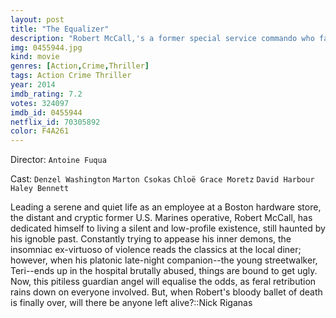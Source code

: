 ```yaml
---
layout: post
title: "The Equalizer"
description: "Robert McCall,'s a former special service commando who faked his own death in hopes of living out a quiet life. Instead, he comes out of his self-imposed retirement to save a young girl, and finds his desire for justice reawakened after coming face-to-face with members of a brutal Russian gang. McCall becomes the go-to man when the helpless require the kind of vengeance they would never find without his skills..."
img: 0455944.jpg
kind: movie
genres: [Action,Crime,Thriller]
tags: Action Crime Thriller 
year: 2014
imdb_rating: 7.2
votes: 324097
imdb_id: 0455944
netflix_id: 70305892
color: F4A261
---
```

Director: `Antoine Fuqua`  

Cast: `Denzel Washington` `Marton Csokas` `Chloë Grace Moretz` `David Harbour` `Haley Bennett` 

Leading a serene and quiet life as an employee at a Boston hardware store, the distant and cryptic former U.S. Marines operative, Robert McCall, has dedicated himself to living a silent and low-profile existence, still haunted by his ignoble past. Constantly trying to appease his inner demons, the insomniac ex-virtuoso of violence reads the classics at the local diner; however, when his platonic late-night companion--the young streetwalker, Teri--ends up in the hospital brutally abused, things are bound to get ugly. Now, this pitiless guardian angel will equalise the odds, as feral retribution rains down on everyone involved. But, when Robert's bloody ballet of death is finally over, will there be anyone left alive?::Nick Riganas